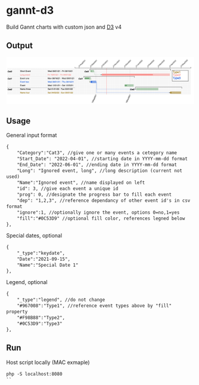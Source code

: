 # gannt-d3
Build Gannt charts with custom json and <a href="https://d3js.org/">D3</a> v4
## Output
![Alt text](example.png?raw=true "Example")

## Usage
General input format
```
{
    "Category":"Cat3", //give one or many events a cetegory name
    "Start_Date": "2022-04-01", //starting date in YYYY-mm-dd format
    "End_Date": "2022-06-01", //ending date in YYYY-mm-dd format
    "Long": "Ignored event, long", //long description (current not used)
    "Name":"Ignored event", //name displayed on left
    "id": 3, //give each event a unique id
    "prog": 0, //designate the progress bar to fill each event
    "dep": "1,2,3", //reference dependancy of other event id's in csv format
    "ignore":1, //optionally ignore the event, options 0=no,1=yes
    "fill":"#0C53D9" //optional fill color, references legned below
},
```
Special dates, optional
```
{
    "_type":"keydate",
    "Date":"2021-09-15",
    "Name":"Special Date 1"
},
```
Legend, optional
```
{
    "_type":"legend", //do not change
    "#967008":"Type1", //reference event types above by "fill" property
    "#F98B88":"Type2",
    "#0C53D9":"Type3"
},
```
## Run
Host script locally (MAC exmaple)
```
php -S localhost:8080
``

